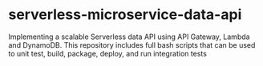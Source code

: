 # serverless-microservice-data-api
Implementing a scalable Serverless data API using API Gateway, Lambda and DynamoDB. This repository includes full bash scripts that can be used to unit test, build, package, deploy, and run integration tests
